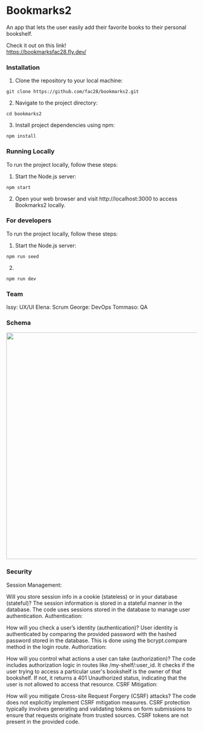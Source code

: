# Bookmarks2

An app that lets the user easily add their favorite books to their personal bookshelf.

Check it out on this link!<br>
https://bookmarksfac28.fly.dev/ 


### Installation

1. Clone the repository to your local machine:

```shell
git clone https://github.com/fac28/bookmarks2.git
```

2. Navigate to the project directory:

```shell
cd bookmarks2
```

3. Install project dependencies using npm:

```shell
npm install
```

### Running Locally

To run the project locally, follow these steps:

1. Start the Node.js server:

```shell
npm start
```

2. Open your web browser and visit http://localhost:3000 to access Bookmarks2 locally.

### For developers

To run the project locally, follow these steps:

1. Start the Node.js server:

```shell
npm run seed
```

2.

```shell
npm run dev
```

### Team

Issy: UX/UI 
Elena: Scrum
George: DevOps 
Tommaso: QA  

### Schema

<div align="center">
  <img src="https://github.com/fac28/bookmarks/assets/59057287/4c83fbb1-8a05-4adb-a2a9-29bb88c71ffa" width="600"/>
</div>

### Security 

Session Management:

Will you store session info in a cookie (stateless) or in your database (stateful)?
The session information is stored in a stateful manner in the database. The code uses sessions stored in the database to manage user authentication.
Authentication:

How will you check a user’s identity (authentication)?
User identity is authenticated by comparing the provided password with the hashed password stored in the database. This is done using the bcrypt.compare method in the login route.
Authorization:

How will you control what actions a user can take (authorization)?
The code includes authorization logic in routes like /my-shelf/:user_id. It checks if the user trying to access a particular user's bookshelf is the owner of that bookshelf. If not, it returns a 401 Unauthorized status, indicating that the user is not allowed to access that resource.
CSRF Mitigation:

How will you mitigate Cross-site Request Forgery (CSRF) attacks?
The code does not explicitly implement CSRF mitigation measures. CSRF protection typically involves generating and validating tokens on form submissions to ensure that requests originate from trusted sources. CSRF tokens are not present in the provided code.
